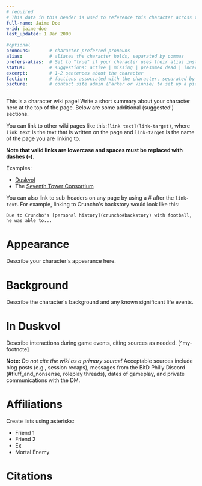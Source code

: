 ```yaml
---
# required
# This data in this header is used to reference this character across the entire website. 
full-name: Jaime Doe
w-id: jaime-doe
last_updated: 1 Jan 2000

#optional
pronouns:       # character preferred pronouns
alias:          # aliases the character holds, separated by commas
prefers-alias:  # Set to "true" if your character uses their alias instead of their name; otherwise, leave blank.
status:         # suggestions: active | missing | presumed dead | incarcerated | dead
excerpt:        # 1-2 sentences about the character
faction:        # factions associated with the character, separated by commas
picture:        # contact site admin (Parker or Vinnie) to set up a picture.
---
```


This is a character wiki page! Write a short summary about your character here at the top of the page. Below are some additional (suggested!) sections.

You can link to other wiki pages like this:`[link text](link-target)`, where `link text` is the text that is written on the page and `link-target` is the name of the page you are linking to.

**Note that valid links are lowercase and spaces must be replaced with dashes (-).**

Examples:
* [Duskvol](duskvol)
* The [Seventh Tower Consortium](seventh-tower-consortium)

You can also link to sub-headers on any page by using a # after the `link-text`. For example, linking to Cruncho's backstory would look like this:

`Due to Cruncho's [personal history](cruncho#backstory) with football, he was able to...`

# Appearance
Describe your character's appearance here.

# Background
Describe the character's background and any known significant life events.

# In Duskvol
Describe interactions during game events, citing sources as needed. [^my-footnote]

**Note:** _Do not cite the wiki as a primary source!_ Acceptable sources include blog posts (e.g., session recaps), messages from the BitD Philly Discord (#fluff_and_nonsense, roleplay threads), dates of gameplay, and private communications with the DM. 

# Affiliations
Create lists using asterisks:

* Friend 1
* Friend 2
* Ex
* Mortal Enemy

# Citations

